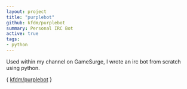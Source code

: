 ```yaml
---
layout: project
title: "purplebot"
github: kfdm/purplebot
summary: Personal IRC Bot
active: true
tags:
- python
---
```


Used within my channel on GameSurge, I wrote an irc bot from scratch using python.

{ [kfdm/purplebot](https://github.com/kfdm/purplebot) }
